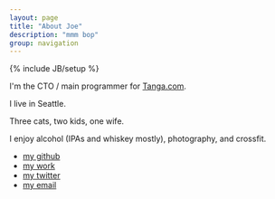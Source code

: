 ```yaml
---
layout: page
title: "About Joe"
description: "mmm bop"
group: navigation
---
```

{% include JB/setup %}

I'm the CTO / main programmer for [Tanga.com](https://www.tanga.com).

I live in Seattle.

Three cats, two kids, one wife.

I enjoy alcohol (IPAs and whiskey mostly), photography, and crossfit.

- [my github](https://github.com/joevandyk)
- [my work](https://www.tanga.com)
- [my twitter](https://www.twitter.com/joevandyk)
- [my email](mailto:joe@tanga.com)
